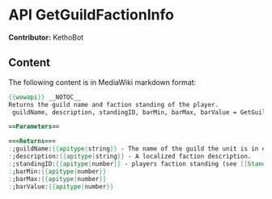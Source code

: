 # API GetGuildFactionInfo

**Contributor:** KethoBot

## Content

The following content is in MediaWiki markdown format:

```mediawiki
{{wowapi}} __NOTOC__
Returns the guild name and faction standing of the player.
 guildName, description, standingID, barMin, barMax, barValue = GetGuildFactionInfo()

==Parameters==

===Returns===
:;guildName:{{apitype|string}} - The name of the guild the unit is in or the localized word of "Guild"
:;description:{{apitype|string}} - A localized faction description.
:;standingID:{{apitype|number}} - players faction standing (see [[StandingId]])
:;barMin:{{apitype|number}}
:;barMax:{{apitype|number}}
:;barValue:{{apitype|number}}
```